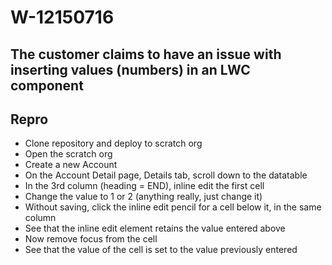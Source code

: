 # W-12150716
## The customer claims to have an issue with inserting values (numbers) in an LWC component

## Repro
- Clone repository and deploy to scratch org
- Open the scratch org
- Create a new Account
- On the Account Detail page, Details tab, scroll down to the datatable
- In the 3rd column (heading = END), inline edit the first cell
- Change the value to 1 or 2 (anything really, just change it)
- Without saving, click the inline edit pencil for a cell below it, in the same column
- See that the inline edit element retains the value entered above
- Now remove focus from the cell
- See that the value of the cell is set to the value previously entered
